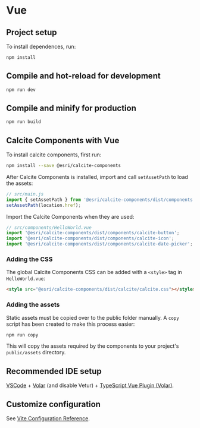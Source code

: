 # Vue

## Project setup

To install dependences, run:

```sh
npm install
```

## Compile and hot-reload for development

```sh
npm run dev
```

## Compile and minify for production

```sh
npm run build
```

## Calcite Components with Vue

To install calcite components, first run:

```sh
npm install --save @esri/calcite-components
```

After Calcite Components is installed, import and call `setAssetPath` to load the assets:

```js
// src/main.js
import { setAssetPath } from '@esri/calcite-components/dist/components';
setAssetPath(location.href);
```

Import the Calcite Components when they are used:

```js
// src/components/HelloWorld.vue
import '@esri/calcite-components/dist/components/calcite-button';
import '@esri/calcite-components/dist/components/calcite-icon';
import '@esri/calcite-components/dist/components/calcite-date-picker';
```

### Adding the CSS

The global Calcite Components CSS can be added with a `<style>` tag in `HelloWorld.vue`:

```html
<style src="@esri/calcite-components/dist/calcite/calcite.css"></style>
```

### Adding the assets

Static assets must be copied over to the public folder manually. A `copy` script has been created to make this process easier:

```sh
npm run copy
```

This will copy the assets required by the components to your project's `public/assets` directory.

## Recommended IDE setup

[VSCode](https://code.visualstudio.com/) + [Volar](https://marketplace.visualstudio.com/items?itemName=Vue.volar) (and disable Vetur) + [TypeScript Vue Plugin (Volar)](https://marketplace.visualstudio.com/items?itemName=Vue.vscode-typescript-vue-plugin).

## Customize configuration

See [Vite Configuration Reference](https://vitejs.dev/config/).
